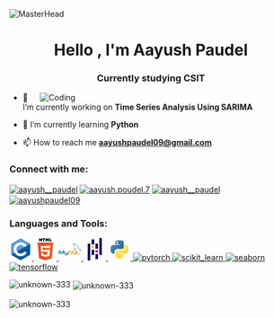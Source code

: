 ![MasterHead](https://i.pinimg.com/originals/4c/d9/ce/4cd9ce636c6d5f23688f0fda99cd81cf.gif)
<h1 align="center">Hello , I'm Aayush Paudel</h1>
<h3 align="center">Currently studying CSIT</h3>

<img align="right" alt="Coding" width="450" src="https://repository-images.githubusercontent.com/588181932/e36ec678-7984-4cdd-8e4c-a3932772ff8e">

- 🔭 I’m currently working on **Time Series Analysis Using SARIMA**

- 🌱 I’m currently learning **Python**

- 📫 How to reach me **aayushpaudel09@gmail.com**

<h3 align="left">Connect with me:</h3>
<p align="left">
<a href="https://twitter.com/aayush__paudel" target="blank"><img align="center" src="https://raw.githubusercontent.com/rahuldkjain/github-profile-readme-generator/master/src/images/icons/Social/twitter.svg" alt="aayush__paudel" height="30" width="40" /></a>
<a href="https://fb.com/aayush.poudel.7" target="blank"><img align="center" src="https://raw.githubusercontent.com/rahuldkjain/github-profile-readme-generator/master/src/images/icons/Social/facebook.svg" alt="aayush.poudel.7" height="30" width="40" /></a>
<a href="https://instagram.com/aayush__paudel" target="blank"><img align="center" src="https://raw.githubusercontent.com/rahuldkjain/github-profile-readme-generator/master/src/images/icons/Social/instagram.svg" alt="aayush__paudel" height="30" width="40" /></a>
<a href="https://www.hackerrank.com/aayushpaudel09" target="blank"><img align="center" src="https://raw.githubusercontent.com/rahuldkjain/github-profile-readme-generator/master/src/images/icons/Social/hackerrank.svg" alt="aayushpaudel09" height="30" width="40" /></a>
</p>

<h3 align="left">Languages and Tools:</h3>
<p align="left"> <a href="https://www.cprogramming.com/" target="_blank" rel="noreferrer"> <img src="https://raw.githubusercontent.com/devicons/devicon/master/icons/c/c-original.svg" alt="c" width="40" height="40"/> </a> <a href="https://www.w3.org/html/" target="_blank" rel="noreferrer"> <img src="https://raw.githubusercontent.com/devicons/devicon/master/icons/html5/html5-original-wordmark.svg" alt="html5" width="40" height="40"/> </a> <a href="https://www.mysql.com/" target="_blank" rel="noreferrer"> <img src="https://raw.githubusercontent.com/devicons/devicon/master/icons/mysql/mysql-original-wordmark.svg" alt="mysql" width="40" height="40"/> </a> <a href="https://pandas.pydata.org/" target="_blank" rel="noreferrer"> <img src="https://raw.githubusercontent.com/devicons/devicon/2ae2a900d2f041da66e950e4d48052658d850630/icons/pandas/pandas-original.svg" alt="pandas" width="40" height="40"/> </a> <a href="https://www.python.org" target="_blank" rel="noreferrer"> <img src="https://raw.githubusercontent.com/devicons/devicon/master/icons/python/python-original.svg" alt="python" width="40" height="40"/> </a> <a href="https://pytorch.org/" target="_blank" rel="noreferrer"> <img src="https://www.vectorlogo.zone/logos/pytorch/pytorch-icon.svg" alt="pytorch" width="40" height="40"/> </a> <a href="https://scikit-learn.org/" target="_blank" rel="noreferrer"> <img src="https://upload.wikimedia.org/wikipedia/commons/0/05/Scikit_learn_logo_small.svg" alt="scikit_learn" width="40" height="40"/> </a> <a href="https://seaborn.pydata.org/" target="_blank" rel="noreferrer"> <img src="https://seaborn.pydata.org/_images/logo-mark-lightbg.svg" alt="seaborn" width="40" height="40"/> </a> <a href="https://www.tensorflow.org" target="_blank" rel="noreferrer"> <img src="https://www.vectorlogo.zone/logos/tensorflow/tensorflow-icon.svg" alt="tensorflow" width="40" height="40"/> </a> </p>

<p><img align="left" src="https://github-readme-stats.vercel.app/api/top-langs?username=unknown-333&show_icons=true&theme=dark&hide_border=true&locale=en&layout=compact" alt="unknown-333" /></p>

<p>&nbsp;<img align="center" src="https://github-readme-stats.vercel.app/api?username=unknown-333&show_icons=true&theme=dark&hide_border=true&locale=en" alt="unknown-333" /></p>

<p><img align="center" src="https://github-readme-streak-stats.herokuapp.com/?user=unknown-333&theme=dark" alt="unknown-333" /></p>
